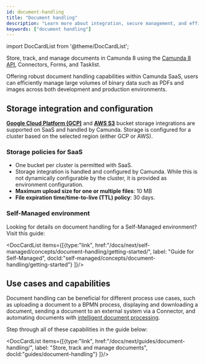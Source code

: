 ```yaml
---
id: document-handling
title: "Document handling"
description: "Learn more about integration, secure management, and efficient storage and retrieval of documents across development and production environments in a SaaS environment."
keywords: ["document handling"]
---
```


import DocCardList from '@theme/DocCardList';

Store, track, and manage documents in Camunda 8 using the [Camunda 8 API](/apis-tools/camunda-api-rest/specifications/create-documents.api.mdx), Connectors, Forms, and Tasklist.

Offering robust document handling capabilities within Camunda SaaS, users can efficiently manage large volumes of binary data such as PDFs and images across both development and production environments.

## Storage integration and configuration

[**Google Cloud Platform (GCP)**](https://cloud.google.com/storage) and [**AWS S3**](https://aws.amazon.com/s3/) bucket storage integrations are supported on SaaS and handled by Camunda.
Storage is configured for a cluster based on the selected region (either GCP or AWS).

### Storage policies for SaaS

- One bucket per cluster is permitted with SaaS.
- Storage integration is handled and configured by Camunda. While this is not dynamically configurable by the cluster, it is provided as environment configuration.
- **Maximum upload size for one or multiple files**: 10 MB
- **File expiration time/time-to-live (TTL) policy**: 30 days.

### Self-Managed environment

Looking for details on document handling for a Self-Managed environment? Visit this guide:

<DocCardList items={[{type:"link", href:"/docs/next/self-managed/concepts/document-handling/getting-started/", label: "Guide for Self-Managed", docId:"self-managed/concepts/document-handling/getting-started"}
]}/>

## Use cases and capabilities

Document handling can be beneficial for different process use cases, such as uploading a document to a BPMN process, displaying and downloading a document, sending a document to an external system via a Connector, and automating documents with [intelligent document processing](/components/modeler/web-modeler/idp/idp-example.md).

Step through all of these capabilities in the guide below:

<DocCardList items={[{type:"link", href:"/docs/next/guides/document-handling/", label: "Store, track and manage documents", docId:"guides/document-handling"}
]}/>
